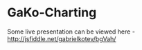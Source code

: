GaKo-Charting
=============

Some live presentation can be viewed here - http://jsfiddle.net/gabrielkotev/bgVah/
